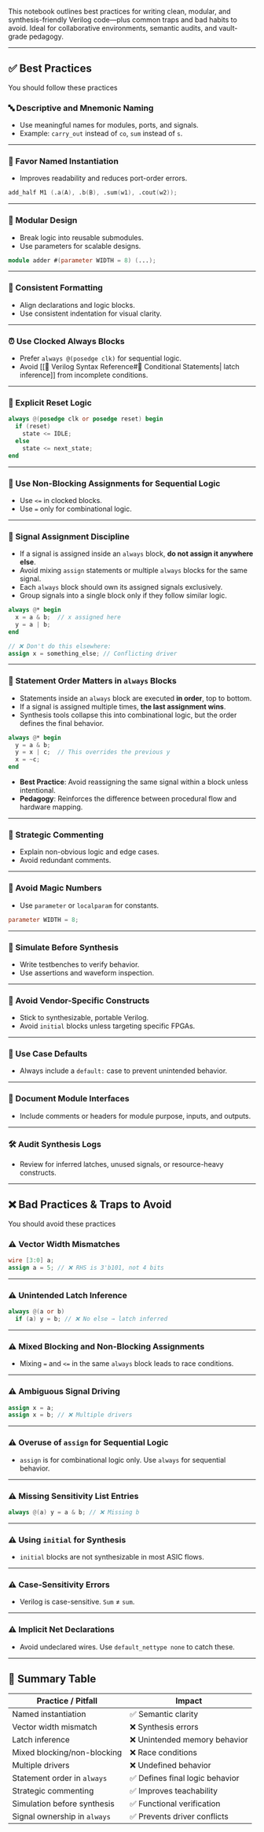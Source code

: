This notebook outlines best practices for writing clean, modular, and synthesis-friendly Verilog code—plus common traps and bad habits to avoid. Ideal for collaborative environments, semantic audits, and vault-grade pedagogy.

---

## ✅ Best Practices

You should follow these practices

### 🔤 Descriptive and Mnemonic Naming
- Use meaningful names for modules, ports, and signals.
- Example: `carry_out` instead of `co`, `sum` instead of `s`.

---

### 🧩 Favor Named Instantiation
- Improves readability and reduces port-order errors.
```verilog
add_half M1 (.a(A), .b(B), .sum(w1), .cout(w2));
```

---

### 🧱 Modular Design
- Break logic into reusable submodules.
- Use parameters for scalable designs.
```verilog
module adder #(parameter WIDTH = 8) (...);
```

---

### 🎨 Consistent Formatting
- Align declarations and logic blocks.
- Use consistent indentation for visual clarity.

---

### ⏰ Use Clocked Always Blocks
- Prefer `always @(posedge clk)` for sequential logic.
- Avoid [[📑 Verilog Syntax Reference#🔄 Conditional Statements| latch inference]] from incomplete conditions.

---

### 🔄 Explicit Reset Logic
```verilog
always @(posedge clk or posedge reset) begin
  if (reset)
    state <= IDLE;
  else
    state <= next_state;
end
```

---

### 🔁 Use Non-Blocking Assignments for Sequential Logic
- Use `<=` in clocked blocks.
- Use `=` only for combinational logic.

---

### 🧬 Signal Assignment Discipline

- If a signal is assigned inside an `always` block, **do not assign it anywhere else**.
- Avoid mixing `assign` statements or multiple `always` blocks for the same signal.
- Each `always` block should own its assigned signals exclusively.
- Group signals into a single block only if they follow similar logic.

```verilog
always @* begin
  x = a & b;  // x assigned here
  y = a | b;
end

// ❌ Don't do this elsewhere:
assign x = something_else; // Conflicting driver
```

---

### 📐 Statement Order Matters in `always` Blocks

- Statements inside an `always` block are executed **in order**, top to bottom.
- If a signal is assigned multiple times, **the last assignment wins**.
- Synthesis tools collapse this into combinational logic, but the order defines the final behavior.

```verilog
always @* begin
  y = a & b;
  y = x | c;  // This overrides the previous y
  x = ~c;
end
```

- **Best Practice**: Avoid reassigning the same signal within a block unless intentional.
- **Pedagogy**: Reinforces the difference between procedural flow and hardware mapping.

---

### 💬 Strategic Commenting
- Explain non-obvious logic and edge cases.
- Avoid redundant comments.

---

### 🔢 Avoid Magic Numbers
- Use `parameter` or `localparam` for constants.
```verilog
parameter WIDTH = 8;
```

---

### 🧪 Simulate Before Synthesis
- Write testbenches to verify behavior.
- Use assertions and waveform inspection.

---

### 🚫 Avoid Vendor-Specific Constructs
- Stick to synthesizable, portable Verilog.
- Avoid `initial` blocks unless targeting specific FPGAs.

---

### 🧭 Use Case Defaults
- Always include a `default:` case to prevent unintended behavior.

---

### 📑 Document Module Interfaces
- Include comments or headers for module purpose, inputs, and outputs.

---

### 🛠️ Audit Synthesis Logs
- Review for inferred latches, unused signals, or resource-heavy constructs.

---

## ❌ Bad Practices & Traps to Avoid

You should avoid these practices

### ⚠️ Vector Width Mismatches
```verilog
wire [3:0] a;
assign a = 5; // ❌ RHS is 3'b101, not 4 bits
```

---

### ⚠️ Unintended Latch Inference
```verilog
always @(a or b)
  if (a) y = b; // ❌ No else → latch inferred
```

---

### ⚠️ Mixed Blocking and Non-Blocking Assignments
- Mixing `=` and `<=` in the same `always` block leads to race conditions.

---

### ⚠️ Ambiguous Signal Driving
```verilog
assign x = a;
assign x = b; // ❌ Multiple drivers
```

---

### ⚠️ Overuse of `assign` for Sequential Logic
- `assign` is for combinational logic only. Use `always` for sequential behavior.

---

### ⚠️ Missing Sensitivity List Entries
```verilog
always @(a) y = a & b; // ❌ Missing b
```

---

### ⚠️ Using `initial` for Synthesis
- `initial` blocks are not synthesizable in most ASIC flows.

---

### ⚠️ Case-Sensitivity Errors
- Verilog is case-sensitive. `Sum` ≠ `sum`.

---

### ⚠️ Implicit Net Declarations
- Avoid undeclared wires. Use `default_nettype none` to catch these.

---

## 🧠 Summary Table

| Practice / Pitfall               | Impact                                |
|----------------------------------|----------------------------------------|
| Named instantiation              | ✅ Semantic clarity                     |
| Vector width mismatch            | ❌ Synthesis errors                     |
| Latch inference                  | ❌ Unintended memory behavior           |
| Mixed blocking/non-blocking      | ❌ Race conditions                      |
| Multiple drivers                 | ❌ Undefined behavior                   |
| Statement order in `always`      | ✅ Defines final logic behavior         |
| Strategic commenting             | ✅ Improves teachability                |
| Simulation before synthesis      | ✅ Functional verification              |
| Signal ownership in `always`     | ✅ Prevents driver conflicts            |
